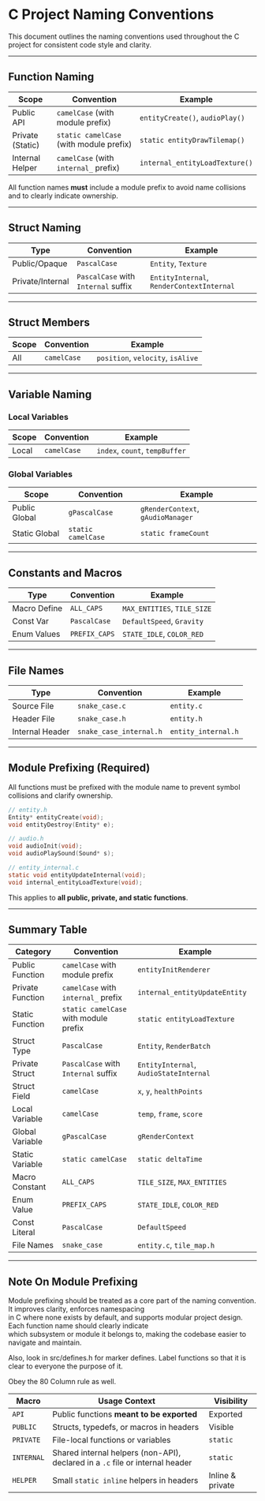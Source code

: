 # C Project Naming Conventions

This document outlines the naming conventions used throughout the C project for consistent code style and clarity.

---

## Function Naming

| Scope            | Convention                              | Example                         |
| ---------------- | --------------------------------------- |---------------------------------|
| Public API       | `camelCase` (with module prefix)        | `entityCreate()`, `audioPlay()` |
| Private (Static) | `static camelCase` (with module prefix) | `static entityDrawTilemap()`    |
| Internal Helper  | `camelCase` (with `internal_` prefix)   | `internal_entityLoadTexture()`  |

All function names **must** include a module prefix to avoid name collisions and to clearly indicate ownership.

---

## Struct Naming

| Type             | Convention                          | Example                                   |
| ---------------- | ----------------------------------- | ----------------------------------------- |
| Public/Opaque    | `PascalCase`                        | `Entity`, `Texture`                       |
| Private/Internal | `PascalCase` with `Internal` suffix | `EntityInternal`, `RenderContextInternal` |

---

## Struct Members

| Scope | Convention  | Example                           |
| ----- | ----------- | --------------------------------- |
| All   | `camelCase` | `position`, `velocity`, `isAlive` |

---

## Variable Naming

### Local Variables

| Scope | Convention  | Example                        |
| ----- | ----------- | ------------------------------ |
| Local | `camelCase` | `index`, `count`, `tempBuffer` |

### Global Variables

| Scope         | Convention         | Example                           |
| ------------- | ------------------ | --------------------------------- |
| Public Global | `gPascalCase`      | `gRenderContext`, `gAudioManager` |
| Static Global | `static camelCase` | `static frameCount`               |

---

## Constants and Macros

| Type         | Convention    | Example                     |
| ------------ | ------------- | --------------------------- |
| Macro Define | `ALL_CAPS`    | `MAX_ENTITIES`, `TILE_SIZE` |
| Const Var    | `PascalCase`  | `DefaultSpeed`, `Gravity`   |
| Enum Values  | `PREFIX_CAPS` | `STATE_IDLE`, `COLOR_RED`   |

---

## File Names

| Type            | Convention              | Example             |
| --------------- | ----------------------- | ------------------- |
| Source File     | `snake_case.c`          | `entity.c`          |
| Header File     | `snake_case.h`          | `entity.h`          |
| Internal Header | `snake_case_internal.h` | `entity_internal.h` |

---

## Module Prefixing (Required)

All functions must be prefixed with the module name to prevent symbol collisions and clarify ownership.

```c
// entity.h
Entity* entityCreate(void);
void entityDestroy(Entity* e);

// audio.h
void audioInit(void);
void audioPlaySound(Sound* s);

// entity_internal.c
static void entityUpdateInternal(void);
void internal_entityLoadTexture(void);
```

This applies to **all public, private, and static functions**.

---

## Summary Table

| Category         | Convention                            | Example                                |
| ---------------- | ------------------------------------- | -------------------------------------- |
| Public Function  | `camelCase` with module prefix        | `entityInitRenderer`                   |
| Private Function | `camelCase` with `internal_` prefix   | `internal_entityUpdateEntity`          |
| Static Function  | `static camelCase` with module prefix | `static entityLoadTexture`             |
| Struct Type      | `PascalCase`                          | `Entity`, `RenderBatch`                |
| Private Struct   | `PascalCase` with `Internal` suffix   | `EntityInternal`, `AudioStateInternal` |
| Struct Field     | `camelCase`                           | `x`, `y`, `healthPoints`               |
| Local Variable   | `camelCase`                           | `temp`, `frame`, `score`               |
| Global Variable  | `gPascalCase`                         | `gRenderContext`                       |
| Static Variable  | `static camelCase`                    | `static deltaTime`                     |
| Macro Constant   | `ALL_CAPS`                            | `TILE_SIZE`, `MAX_ENTITIES`            |
| Enum Value       | `PREFIX_CAPS`                         | `STATE_IDLE`, `COLOR_RED`              |
| Const Literal    | `PascalCase`                          | `DefaultSpeed`                         |
| File Names       | `snake_case`                          | `entity.c`, `tile_map.h`               |

---

## Note On Module Prefixing

Module prefixing should be treated as a core part of the naming convention. It improves clarity, enforces namespacing  
in C where none exists by default, and supports modular project design. Each function name should clearly indicate  
which subsystem or module it belongs to, making the codebase easier to navigate and maintain.

Also, look in src/defines.h for marker defines. Label functions so that it is clear to everyone the purpose of it.  

Obey the 80 Column rule as well.  

| Macro      | Usage Context                                                                 | Visibility       |
| ---------- | ----------------------------------------------------------------------------- |------------------|
| `API`      | Public functions **meant to be exported**                                     | Exported         |
| `PUBLIC`   | Structs, typedefs, or macros in headers                                       | Visible          |
| `PRIVATE`  | File-local functions or variables                                             | `static`         |
| `INTERNAL` | Shared internal helpers (non-API), declared in a `.c` file or internal header | `static`         |
| `HELPER`   | Small `static inline` helpers in headers                                      | Inline & private |
